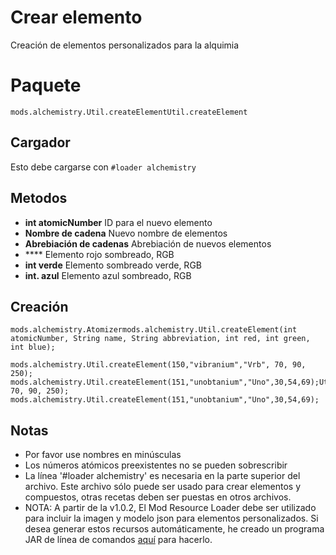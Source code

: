 # Crear elemento
Creación de elementos personalizados para la alquimia

# Paquete
`mods.alchemistry.Util.createElementUtil.createElement`
## Cargador
Esto debe cargarse con `#loader alchemistry`

## Metodos
- **int atomicNumber** ID para el nuevo elemento
- **Nombre de cadena** Nuevo nombre de elementos
- **Abrebiación de cadenas** Abrebiación de nuevos elementos
- **** Elemento rojo sombreado, RGB
- **int verde** Elemento sombreado verde, RGB
- **int. azul** Elemento azul sombreado, RGB

## Creación
```zenscript
mods.alchemistry.Atomizermods.alchemistry.Util.createElement(int atomicNumber, String name, String abbreviation, int red, int green, int blue);

mods.alchemistry.Util.createElement(150,"vibranium","Vrb", 70, 90, 250);
mods.alchemistry.Util.createElement(151,"unobtanium","Uno",30,54,69);Util.createElement(150,"vibranio","Vrb", 70, 90, 250);
mods.alchemistry.Util.createElement(151,"unobtanium","Uno",30,54,69);
```

## Notas

- Por favor use nombres en minúsculas
- Los números atómicos preexistentes no se pueden sobrescribir
- La línea '#loader alchemistry' es necesaria en la parte superior del archivo. Este archivo sólo puede ser usado para crear elementos y compuestos, otras recetas deben ser puestas en otros archivos.
- NOTA: A partir de la v1.0.2, El Mod Resource Loader debe ser utilizado para incluir la imagen y modelo json para elementos personalizados. Si desea generar estos recursos automáticamente, he creado un programa JAR de línea de comandos [aquí](https://github.com/al132mc/alchemistry-resource-creator/releases) para hacerlo.
